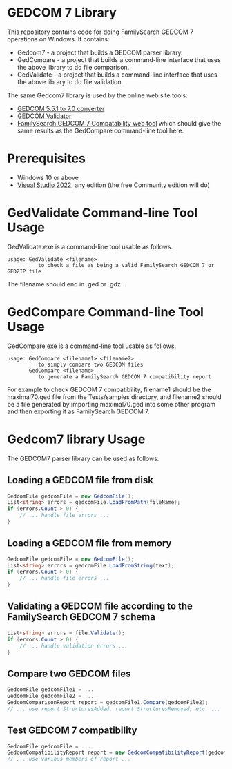 # GEDCOM 7 Library

This repository contains code for doing FamilySearch GEDCOM 7 operations on Windows.
It contains:

- Gedcom7 - a project that builds a GEDCOM parser library.
- GedCompare - a project that builds a command-line interface that uses the above library to do file comparison.
- GedValidate - a project that builds a command-line interface that uses the above library to do file validation.

The same Gedcom7 library is used by the online web site tools:
- [GEDCOM 5.5.1 to 7.0 converter](https://magikeygedcomconverter.azurewebsites.net)
- [GEDCOM Validator](https://magikeygedcomconverter.azurewebsites.net/Validate)
- [FamilySearch GEDCOM 7 Compatability web tool](https://magikeygedcomconverter.azurewebsites.net/Compatability)
  which should give the same results as the GedCompare command-line tool here.

# Prerequisites

- Windows 10 or above
- [Visual Studio 2022](https://visualstudio.microsoft.com/downloads/), any edition (the free Community edition will do)

# GedValidate Command-line Tool Usage

GedValidate.exe is a command-line tool usable as follows.

```
usage: GedValidate <filename>
          to check a file as being a valid FamilySearch GEDCOM 7 or GEDZIP file
```

The filename should end in .ged or .gdz.

# GedCompare Command-line Tool Usage

GedCompare.exe is a command-line tool usable as follows.

```
usage: GedCompare <filename1> <filename2>
          to simply compare two GEDCOM files
       GedCompare <filename>
          to generate a FamilySearch GEDCOM 7 compatibility report
```

For example to check GEDCOM 7 compatibility, filename1 should be the maximal70.ged file from the
Tests/samples directory, and filename2 should be a file generated by importing maximal70.ged into
some other program and then exporting it as FamilySearch GEDCOM 7.

# Gedcom7 library Usage

The GEDCOM7 parser library can be used as follows.

## Loading a GEDCOM file from disk

```csharp
GedcomFile gedcomFile = new GedcomFile();
List<string> errors = gedcomFile.LoadFromPath(fileName);
if (errors.Count > 0) {
    // ... handle file errors ...
}
```

## Loading a GEDCOM file from memory

```csharp
GedcomFile gedcomFile = new GedcomFile();
List<string> errors = gedcomFile.LoadFromString(text);
if (errors.Count > 0) {
    // ... handle file errors ...
}
```

## Validating a GEDCOM file according to the FamilySearch GEDCOM 7 schema

```csharp
List<string> errors = file.Validate();
if (errors.Count > 0) {
    // ... handle validation errors ...
}
```

## Compare two GEDCOM files

```csharp
GedcomFile gedcomFile1 = ...
GedcomFile gedcomFile2 = ...
GedcomComparisonReport report = gedcomFile1.Compare(gedcomFile2);
// ... use report.StructuresAdded, report.StructuresRemoved, etc. ...
```

## Test GEDCOM 7 compatibility

```csharp
GedcomFile gedcomFile = ...
GedcomCompatibilityReport report = new GedcomCompatibilityReport(gedcomFile);
// ... use various members of report ...
```
